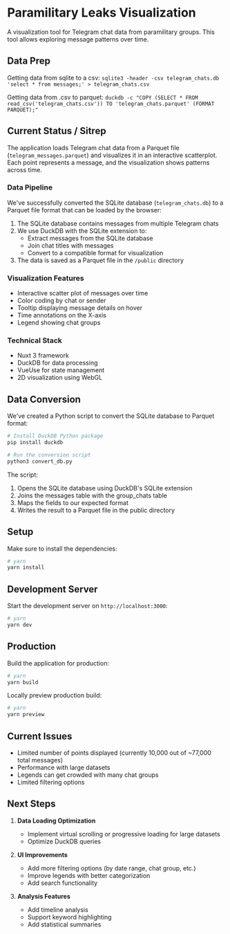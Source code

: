 # Paramilitary Leaks Visualization

A visualization tool for Telegram chat data from paramilitary groups. This tool allows exploring message patterns over time.


## Data Prep
Getting data from sqlite to a csv:
`sqlite3 -header -csv telegram_chats.db 'select * from messages;' > telegram_chats.csv`

Getting data from .csv to parquet: 
`duckdb -c "COPY (SELECT * FROM read_csv('telegram_chats.csv')) TO 'telegram_chats.parquet' (FORMAT PARQUET);"`


## Current Status / Sitrep

The application loads Telegram chat data from a Parquet file (`telegram_messages.parquet`) and visualizes it in an interactive scatterplot. Each point represents a message, and the visualization shows patterns across time.

### Data Pipeline

We've successfully converted the SQLite database (`telegram_chats.db`) to a Parquet file format that can be loaded by the browser:

1. The SQLite database contains messages from multiple Telegram chats
2. We use DuckDB with the SQLite extension to:
   - Extract messages from the SQLite database
   - Join chat titles with messages
   - Convert to a compatible format for visualization
3. The data is saved as a Parquet file in the `/public` directory

### Visualization Features

- Interactive scatter plot of messages over time
- Color coding by chat or sender
- Tooltip displaying message details on hover
- Time annotations on the X-axis
- Legend showing chat groups

### Technical Stack

- Nuxt 3 framework
- DuckDB for data processing
- VueUse for state management
- 2D visualization using WebGL

## Data Conversion

We've created a Python script to convert the SQLite database to Parquet format:

```bash
# Install DuckDB Python package
pip install duckdb

# Run the conversion script
python3 convert_db.py
```

The script:
1. Opens the SQLite database using DuckDB's SQLite extension
2. Joins the messages table with the group_chats table
3. Maps the fields to our expected format
4. Writes the result to a Parquet file in the public directory

## Setup

Make sure to install the dependencies:

```bash
# yarn
yarn install
```

## Development Server

Start the development server on `http://localhost:3000`:

```bash
# yarn
yarn dev
```

## Production

Build the application for production:

```bash
# yarn
yarn build
```

Locally preview production build:

```bash
# yarn
yarn preview
```

## Current Issues

- Limited number of points displayed (currently 10,000 out of ~77,000 total messages)
- Performance with large datasets
- Legends can get crowded with many chat groups
- Limited filtering options

## Next Steps

1. **Data Loading Optimization**
   - Implement virtual scrolling or progressive loading for large datasets
   - Optimize DuckDB queries

2. **UI Improvements**
   - Add more filtering options (by date range, chat group, etc.)
   - Improve legends with better categorization
   - Add search functionality

3. **Analysis Features**
   - Add timeline analysis
   - Support keyword highlighting
   - Add statistical summaries
